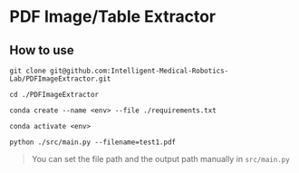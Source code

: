 # PDF Image/Table Extractor

## How to use

```
git clone git@github.com:Intelligent-Medical-Robotics-Lab/PDFImageExtractor.git

cd ./PDFImageExtractor

conda create --name <env> --file ./requirements.txt

conda activate <env>

python ./src/main.py --filename=test1.pdf
```

> You can set the file path and the output path manually in `src/main.py`
